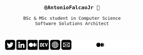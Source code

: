 <div align='center'>

<h3><samp><strong>@AntonioFalcaoJr</strong> 👋 </samp></h3>

<p> <samp>BSc & MSc student in Computer Science <br> Software Solutions Architect </samp></p>

  <br>
  
[![](img/twitter.png)](https://twitter.com/AntonioFalcaoJr/#gh-light-mode-only)
[![](img/linkedin.png)](https://www.linkedin.com/in/antoniofalcaojr/#gh-light-mode-only)
[![](img/medium.png)](https://antoniofalcaojr.medium.com/#gh-light-mode-only)
[![](img/dev.png)](https://dev.to/antoniofalcao/#gh-light-mode-only)
[![](img/web.png)](https://antoniofalcaojr.github.io/#gh-light-mode-only)
[![](img/mail.png)](mailto:arfj@edu.univali.br/#gh-light-mode-only)
[![](img/twitter-light.png)](https://twitter.com/AntonioFalcaoJr/#gh-dark-mode-only)
[![](img/linkedin-light.png)](https://www.linkedin.com/in/antoniofalcaojr/#gh-dark-mode-only)
[![](img/medium-light.png)](https://antoniofalcaojr.medium.com/#gh-dark-mode-only)
[![](img/dev-light.png)](https://dev.to/antoniofalcao/#gh-dark-mode-only)
[![](img/web-light.png)](https://antoniofalcaojr.github.io/#gh-dark-mode-only)
[![](img/mail-light.png)](mailto:arfj@edu.univali.br/#gh-dark-mode-only)

</div>

